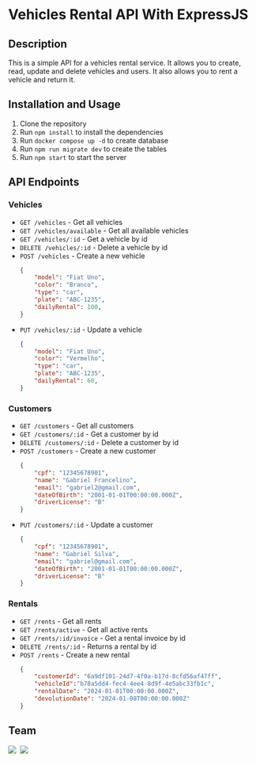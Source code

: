 # Vehicles Rental API With ExpressJS

## Description

This is a simple API for a vehicles rental service. It allows you to create, read, update and delete vehicles and users. It also allows you to rent a vehicle and return it.

## Installation and Usage

1. Clone the repository
2. Run `npm install` to install the dependencies
3. Run `docker compose up -d` to create database
4. Run `npm run migrate dev` to create the tables
5. Run `npm start` to start the server

## API Endpoints

### Vehicles

- `GET /vehicles` - Get all vehicles
- `GET /vehicles/available` - Get all available vehicles
- `GET /vehicles/:id` - Get a vehicle by id
- `DELETE /vehicles/:id` - Delete a vehicle by id
- `POST /vehicles` - Create a new vehicle
    ```json
    {
        "model": "Fiat Uno",
        "color": "Branco",
        "type": "car",
        "plate": "ABC-1235",
        "dailyRental": 100,
    }
    ```
- `PUT /vehicles/:id` - Update a vehicle
    ```json
    {
        "model": "Fiat Uno",
        "color": "Vermelho",
        "type": "car",
        "plate": "ABC-1235",
        "dailyRental": 60,
    }
    ```

### Customers

- `GET /customers` - Get all customers
- `GET /customers/:id` - Get a customer by id
- `DELETE /customers/:id` - Delete a customer by id
- `POST /customers` - Create a new customer
    ```json
    {
        "cpf": "12345678901",
        "name": "Gabriel Francelino",
        "email": "gabriel2@gmail.com",
        "dateOfBirth": "2001-01-01T00:00:00.000Z",
        "driverLicense": "B"
    }
    ```
- `PUT /customers/:id` - Update a customer
    ```json
    {
        "cpf": "12345678901",
        "name": "Gabriel Silva",
        "email": "gabriel@gmail.com",
        "dateOfBirth": "2001-01-01T00:00:00.000Z",
        "driverLicense": "B"
    }
    ```

### Rentals

- `GET /rents` - Get all rents
- `GET /rents/active` - Get all active rents
- `GET /rents/:id/invoice` - Get a rental invoice by id
- `DELETE /rents/:id` - Returns a rental by id
- `POST /rents` - Create a new rental
    ```json
    {
        "customerId": "6a9df101-24d7-4f0a-b17d-8cfd56af47ff",
        "vehicleId":"b78a5dd4-fec4-4ee4-8d9f-4e5abc33fb1c",
        "rentalDate": "2024-01-01T00:00:00.000Z",
        "devolutionDate": "2024-01-08T00:00:00.000Z"
    }
    ```

## Team
<div style="display: flex; gap: 8px;">
    <a href="https://github.com/gabriel-francelino" target="_blank"><img src="https://img.shields.io/static/v1?label=Github&message=Gabriel Francelino&color=f8efd4&style=for-the-badge&logo=GitHub"></a>
    <a href="https://github.com/WagnerNasc" target="_blank"><img src="https://img.shields.io/static/v1?label=Github&message=Wagner Nascimento&color=f8efd4&style=for-the-badge&logo=GitHub"></a>
</div>